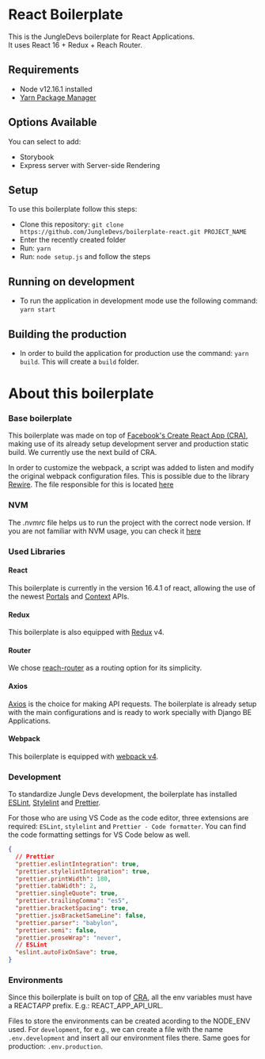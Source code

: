 # React Boilerplate

This is the JungleDevs boilerplate for React Applications. \
It uses React 16 + Redux + Reach Router.

## Requirements

- Node v12.16.1 installed
- [Yarn Package Manager](https://yarnpkg.com/lang/en/)

## Options Available

You can select to add:

- Storybook
- Express server with Server-side Rendering

## Setup

To use this boilerplate follow this steps:

- Clone this repository: `git clone https://github.com/JungleDevs/boilerplate-react.git PROJECT_NAME`
- Enter the recently created folder
- Run: `yarn`
- Run: `node setup.js` and follow the steps

## Running on development

- To run the application in development mode use the following command: `yarn start`

## Building the production

- In order to build the application for production use the command: `yarn build`. This will create a `build` folder.

# About this boilerplate

### Base boilerplate

This boilerplate was made on top of [Facebook's Create React App (CRA)](https://github.com/facebook/create-react-app), making use of its already setup development server and production static build. We currently use the next build of CRA.

In order to customize the webpack, a script was added to listen and modify the original webpack configuration files. This is possible due to the library [Rewire](https://github.com/jhnns/rewire). The file responsible for this is located [here](scripts/customized-config.js)

### NVM

The _.nvmrc_ file helps us to run the project with the correct node version.
If you are not familiar with NVM usage, you can check it [here](https://coda.io/d/Chapter-Frontend_dPmePxjVB5S/Style-Guide_su751#_luWDD)

### Used Libraries

#### React

This boilerplate is currently in the version 16.4.1 of react, allowing the use of the newest [Portals](https://hackernoon.com/using-a-react-16-portal-to-do-something-cool-2a2d627b0202) and [Context](https://codeburst.io/what-can-react-context-api-do-for-you-multi-language-text-modals-and-theme-switchers-9cfbc8e5ee5e) APIs.

#### Redux

This boilerplate is also equipped with [Redux](https://github.com/reduxjs/redux) v4.

#### Router

We chose [reach-router](https://reach.tech/router) as a routing option for its simplicity.

#### Axios

[Axios](https://github.com/axios/axios) is the choice for making API requests. The boilerplate is already setup with the main configurations and is ready to work specially with Django BE Applications.

#### Webpack

This boilerplate is equipped with [webpack v4](https://github.com/webpack/webpack).

### Development

To standardize Jungle Devs development, the boilerplate has installed [ESLint](https://eslint.org/), [Stylelint](https://github.com/stylelint/stylelint) and [Prettier](https://github.com/prettier/prettier).

For those who are using VS Code as the code editor, three extensions are required: `ESLint`, `stylelint` and `Prettier - Code formatter`. You can find the code formatting settings for VS Code below as well.

```JSON
{
  // Prettier
  "prettier.eslintIntegration": true,
  "prettier.stylelintIntegration": true,
  "prettier.printWidth": 180,
  "prettier.tabWidth": 2,
  "prettier.singleQuote": true,
  "prettier.trailingComma": "es5",
  "prettier.bracketSpacing": true,
  "prettier.jsxBracketSameLine": false,
  "prettier.parser": "babylon",
  "prettier.semi": false,
  "prettier.proseWrap": "never",
  // ESLint
  "eslint.autoFixOnSave": true,
}
```

### Environments

Since this boilerplate is built on top of [CRA](https://github.com/facebook/create-react-app), all the env variables must have a REACT*APP* prefix. E.g.: REACT_APP_API_URL.

Files to store the environments can be created acording to the NODE_ENV used. For `development`, for e.g., we can create a file with the name `.env.development` and insert all our environment files there. Same goes for production: `.env.production`.
